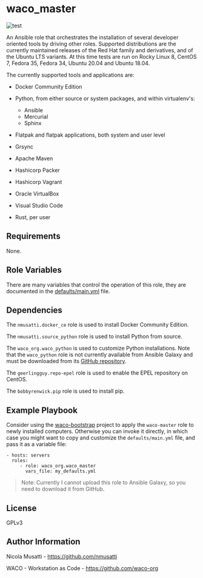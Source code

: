 waco_master
===========

![test](https://github.com/waco-org/waco-master/actions/workflows/test.yml/badge.svg)

An Ansible role that orchestrates the installation of several developer oriented tools by driving
other roles. Supported distributions are the currently maintained releases of the Red Hat family and
derivatives, and of the Ubuntu LTS variants. At this time tests are run on Rocky Linux 8, CentOS 7,
Fedora 35, Fedora 34, Ubuntu 20.04 and Ubuntu 18.04.

The currently supported tools and applications are:

- Docker Community Edition
- Python, from either source or system packages, and within virtualenv's:

    + Ansible
    + Mercurial
    + Sphinx

- Flatpak and flatpak applications, both system and user level
- Grsync
- Apache Maven
- Hashicorp Packer
- Hashicorp Vagrant
- Oracle VirtualBox
- Visual Studio Code
- Rust, per user

Requirements
------------

None.

Role Variables
--------------

There are many variables that control the operation of this role, they are documented in the
[defaults/main.yml](https:defaults/main.yml) file.

Dependencies
------------

The `nmusatti.docker_ce` role is used to install Docker Community Edition.

The `nmusatti.source_python` role is used to install Python from source.

The `waco_org.waco_python` is used to customize Python installations. Note that the
`waco_python` role is not currently available from Ansible Galaxy and must be downloaded from its
[GitHub repository](https://github.com/waco-org/waco-python.git).

The `geerlingguy.repo-epel` role is used to enable the EPEL repository on CentOS.

The `bobbyrenwick.pip` role is used to install pip.

Example Playbook
----------------

Consider using the [waco-bootstrap](https://github.com/waco-org/waco-bootstrap.git) project to apply
the `waco-master` role to newly installed computers. Otherwise you can invoke it directly, in
which case you might want to copy and customize the `defaults/main.yml` file, and pass it as a
variable file:

    - hosts: servers
      roles:
         - role: waco_org.waco_master
           vars_file: my_defaults.yml

> Note: Currently I cannot upload this role to Ansible Galaxy, so you need to download it from
> GitHub.

License
-------

GPLv3

Author Information
------------------

Nicola Musatti - <https://github.com/nmusatti>

WACO - Workstation as Code - <https://github.com/waco-org>
